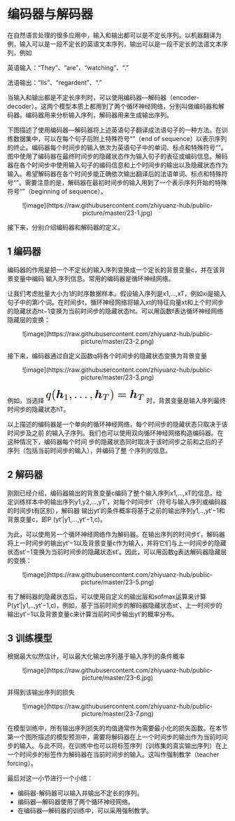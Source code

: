 # 编码器与解码器
在⾃然语⾔处理的很多应⽤中，输⼊和输出都可以是不定⻓序列。以机器翻译为例，输⼊可以是⼀段不定⻓的英语⽂本序列，输出可以是⼀段不定⻓的法语⽂本序列，例如

英语输入：“They”、“are”、“watching”、“.”

法语输出：“Ils”、“regardent”、“.”

当输⼊和输出都是不定⻓序列时，可以使⽤编码器—解码器（encoder-decoder）。这两个模型本质上都⽤到了两个循环神经⽹络，分别叫做编码器和解码器。编码器⽤来分析输⼊序列，解码器⽤来⽣成输出序列。

下图描述了使⽤编码器—解码器将上述英语句⼦翻译成法语句⼦的⼀种⽅法。在训练数据集中，可以在每个句⼦后附上特殊符号“<eos>”（end of sequence）以表⽰序列的终⽌。编码器每个时间步的输⼊依次为英语句⼦中的单词、标点和特殊符号“<eos>”。图中使⽤了编码器在最终时间步的隐藏状态作为输⼊句⼦的表征或编码信息。解码器在各个时间步中使⽤输⼊句⼦的编码信息和上个时间步的输出以及隐藏状态作为输⼊。希望解码器在各个时间步能正确依次输出翻译后的法语单词、标点和特殊符号“<eos>”。需要注意的是，解码器在最初时间步的输⼊⽤到了⼀个表⽰序列开始的特殊符号“<bos>”（beginning of sequence）。

<div align=center>
    ![image](https://raw.githubusercontent.com/zhiyuanz-hub/public-picture/master/23-1.jpg)
</div> 

接下来，分别介绍编码器和解码器的定义。

## 1 编码器

编码器的作⽤是把⼀个不定⻓的输⼊序列变换成⼀个定⻓的背景变量c，并在该背景变量中编码
输⼊序列信息。常⽤的编码器是循环神经⽹络。

让我们考虑批量⼤小为1的时序数据样本。假设输⼊序列是x1,...,xT，例如xi是输⼊句⼦中的第i个词。在时间步t，循环神经⽹络将输⼊xt的特征向量xt和上个时间步的隐藏状态ht−1变换为当前时间步的隐藏状态ht。可以⽤函数f表达循环神经⽹络隐藏层的变换：

<div align=center>
    ![image](https://raw.githubusercontent.com/zhiyuanz-hub/public-picture/master/23-2.png)
</div> 

接下来，编码器通过⾃定义函数q将各个时间步的隐藏状态变换为背景变量

<div align=center>
    ![image](https://raw.githubusercontent.com/zhiyuanz-hub/public-picture/master/23-3.png)
</div> 

例如，当选择 ![image](https://raw.githubusercontent.com/zhiyuanz-hub/public-picture/master/23-4.png) 时，背景变量是输⼊序列最终时间步的隐藏状态hT。

以上描述的编码器是⼀个单向的循环神经⽹络，每个时间步的隐藏状态只取决于该时间步及之前
的输⼊⼦序列。我们也可以使⽤双向循环神经⽹络构造编码器。在这种情况下，编码器每个时间
步的隐藏状态同时取决于该时间步之前和之后的⼦序列（包括当前时间步的输⼊），并编码了整
个序列的信息。

## 2 解码器

刚刚已经介绍，编码器输出的背景变量c编码了整个输⼊序列x1,...,xT的信息。给定训练样本中的输出序列y1,y2,...,yT′，对每个时间步t′（符号与输⼊序列或编码器的时间步t有区别），解码器
输出yt′的条件概率将基于之前的输出序列y1,..,yt′−1和背景变量c，即P (yt′|y1,...,yt′−1,c)。

为此，可以使⽤另⼀个循环神经⽹络作为解码器。在输出序列的时间步t′，解码器将上⼀时间步的输出yt′−1以及背景变量c作为输⼊，并将它们与上⼀时间步的隐藏状态st′−1变换为当前时间步的隐藏状态st′。因此，可以⽤函数g表达解码器隐藏层的变换：

<div align=center>
    ![image](https://raw.githubusercontent.com/zhiyuanz-hub/public-picture/master/23-5.png)
</div> 

有了解码器的隐藏状态后，可以使⽤⾃定义的输出层和sofmax运算来计算P(yt′|y1,..,yt′−1,c)，例如，基于当前时间步的解码器隐藏状态st′、上⼀时间步的输出yt′−1以及背景变量c来计算当前时间步输出yt′的概率分布。

## 3 训练模型

根据最⼤似然估计，可以最⼤化输出序列基于输⼊序列的条件概率

<div align=center>
    ![image](https://raw.githubusercontent.com/zhiyuanz-hub/public-picture/master/23-6.jpg)
</div>

并得到该输出序列的损失

<div align=center>
    ![image](https://raw.githubusercontent.com/zhiyuanz-hub/public-picture/master/23-7.png)
</div>

在模型训练中，所有输出序列损失的均值通常作为需要最小化的损失函数。在本节第一个图所描述的模型预测中，需要将解码器在上⼀个时间步的输出作为当前时间步的输⼊。与此不同，在训练中也可以将标签序列（训练集的真实输出序列）在上⼀个时间步的标签作为解码器在当前时间步的输⼊。这叫作强制教学（teacher forcing）。

最后对这一小节进行一个小结：
+ 编码器-解码器可以输⼊并输出不定⻓的序列。
+ 编码器—解码器使⽤了两个循环神经⽹络。
+ 在编码器—解码器的训练中，可以采⽤强制教学。


